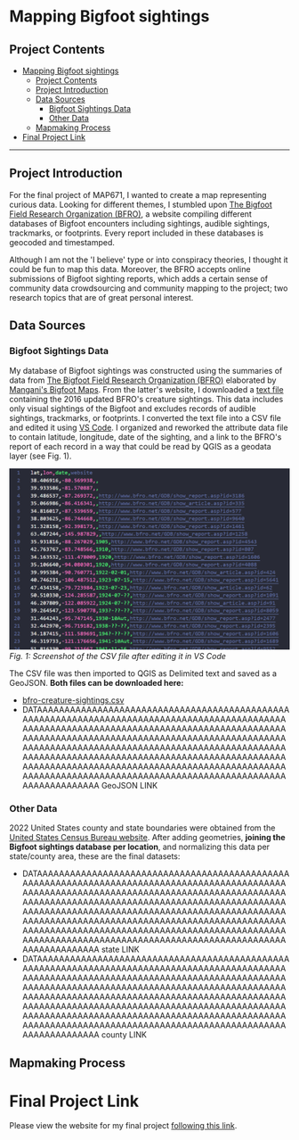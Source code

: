 
# Mapping Bigfoot sightings 

## Project Contents

- [Mapping Bigfoot sightings](#mapping-bigfoot-sightings)
  - [Project Contents](#project-contents)
  - [Project Introduction](#project-introduction)
  - [Data Sources](#data-sources)
    - [Bigfoot Sightings Data](#bigfoot-sightings-data)
    - [Other Data](#other-data)
  - [Mapmaking Process](#mapmaking-process)
- [Final Project Link](#final-project-link)

***
## Project Introduction
For the final project of MAP671, I wanted to create a map representing curious data. Looking for different themes, I stumbled upon [The Bigfoot Field Research Organization (BFRO)](http://www.bfro.net), a website compiling different databases of Bigfoot encounters including sightings, audible sightings, trackmarks, or footprints. Every report included in these databases is geocoded and timestamped. 

Although I am not the 'I believe' type or into conspiracy theories, I thought it could be fun to map this data. Moreover, the BFRO accepts online submissions of Bigfoot sighting reports, which adds a certain sense of community data crowdsourcing and community mapping to the project; two research topics that are of great personal interest.

## Data Sources

### Bigfoot Sightings Data
My database of Bigfoot sightings was constructed using the summaries of data from [The Bigfoot Field Research Organization (BFRO)](http://www.bfro.net) elaborated by [Mangani's Bigfoot Maps](http://penn.freeservers.com/bigfootmaps/). From the latter's website, I downloaded a
[text file](http://www.penn.freeservers.com/bigfootmaps/BFROcreature.txt) containing the 2016 updated BFRO's creature sightings. This data includes only visual sightings of the Bigfoot and excludes records of audible sightings, trackmarks, or footprints. I converted the text file into a CSV file and edited it using [VS Code](https://code.visualstudio.com). I organized and reworked the attribute data file to contain latitude, longitude, date of the sighting, and a link to the BFRO's report of each record in a way that could be read by QGIS as a geodata layer (see Fig. 1). 

![CSV screenshot](https://github.com/alexmunozviso/map671-fp/blob/main/img/screenshot01.png)
*Fig. 1: Screenshot of the CSV file after editing it in VS Code*

The CSV file was then imported to QGIS as Delimited text and saved as a GeoJSON. **Both files can be downloaded here:**

* [bfro-creature-sightings.csv](https://github.com/alexmunozviso/map671-fp/blob/main/data/bfro-creature-sightings.csv)
* DATAAAAAAAAAAAAAAAAAAAAAAAAAAAAAAAAAAAAAAAAAAAAAAAAAAAAAAAAAAAAAAAAAAAAAAAAAAAAAAAAAAAAAAAAAAAAAAAAAAAAAAAAAAAAAAAAAAAAAAAAAAAAAAAAAAAAAAAAAAAAAAAAAAAAAAAAAAAAAAAAAAAAAAAAAAAAAAAAAAAAAAAAAAAAAAAAAAAAAAAAAAAAAAAAAAAAAAAAAAAAAAAAAAAAAAAAAAAAAAAAAAAAAAAAAAAAAAAAAAAAAAAAAAAAAAAAAAAAAAAAAAAAAAAAAAAAAAAAAAAAAAAAAAAAAAAAAAAAAAAAAAAAAAAAAAAAAAAAAAAAAAAAAAAAAAAAAAAAAAAAAAAAAAAAAAAAAAAAAAAAAAAAAAAAAAAAAAAA GeoJSON LINK

### Other Data
2022 United States county and state boundaries were obtained from the [United States Census Bureau website](https://www.census.gov/geographies/mapping-files/time-series/geo/cartographic-boundary.html). After adding geometries, **joining the Bigfoot sightings database per location**, and normalizing this data per state/county area, these are the final datasets:
* DATAAAAAAAAAAAAAAAAAAAAAAAAAAAAAAAAAAAAAAAAAAAAAAAAAAAAAAAAAAAAAAAAAAAAAAAAAAAAAAAAAAAAAAAAAAAAAAAAAAAAAAAAAAAAAAAAAAAAAAAAAAAAAAAAAAAAAAAAAAAAAAAAAAAAAAAAAAAAAAAAAAAAAAAAAAAAAAAAAAAAAAAAAAAAAAAAAAAAAAAAAAAAAAAAAAAAAAAAAAAAAAAAAAAAAAAAAAAAAAAAAAAAAAAAAAAAAAAAAAAAAAAAAAAAAAAAAAAAAAAAAAAAAAAAAAAAAAAAAAAAAAAAAAAAAAAAAAAAAAAAAAAAAAAAAAAAAAAAAAAAAAAAAAAAAAAAAAAAAAAAAAAAAAAAAAAAAAAAAAAAAAAAAAAAAAAAAAAA state LINK
* DATAAAAAAAAAAAAAAAAAAAAAAAAAAAAAAAAAAAAAAAAAAAAAAAAAAAAAAAAAAAAAAAAAAAAAAAAAAAAAAAAAAAAAAAAAAAAAAAAAAAAAAAAAAAAAAAAAAAAAAAAAAAAAAAAAAAAAAAAAAAAAAAAAAAAAAAAAAAAAAAAAAAAAAAAAAAAAAAAAAAAAAAAAAAAAAAAAAAAAAAAAAAAAAAAAAAAAAAAAAAAAAAAAAAAAAAAAAAAAAAAAAAAAAAAAAAAAAAAAAAAAAAAAAAAAAAAAAAAAAAAAAAAAAAAAAAAAAAAAAAAAAAAAAAAAAAAAAAAAAAAAAAAAAAAAAAAAAAAAAAAAAAAAAAAAAAAAAAAAAAAAAAAAAAAAAAAAAAAAAAAAAAAAAAAAAAAAAAA county LINK

## Mapmaking Process


# Final Project Link

Please view the website for my final project [following this link](www.github...).
